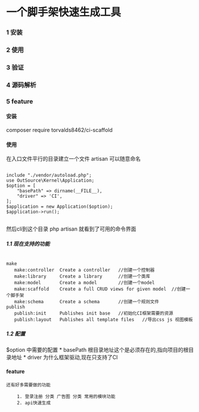 # 一个脚手架快速生成工具

### 1 安装
### 2 使用
### 3 验证
### 4 源码解析
### 5 feature



#### 安装

composer require torvalds8462/ci-scaffold



#### 使用

在入口文件平行的目录建立一个文件 artisan 可以随意命名

<pre><code>
include "./vendor/autoload.php";
use OutSource\Kernel\Application;
$option = [
    "basePath" => dirname(__FILE__),
    "driver" => 'CI',
];
$application = new Application($option);
$application->run();

</code></pre>


然后cli到这个目录 php artisan
就看到了可用的命令界面


##### 1.1 现在支持的功能
<pre><code>
make
   make:controller  Create a controller   //创建一个控制器
   make:library     Create a library      //创建一个类库
   make:model       Create a model        //创建一个model
   make:scaffold    Create a full CRUD views for given model  //创建一个脚手架
   make:schema      Create a schema       //创建一个规则文件
publish
   publish:init     Publishes init base   //初始化CI框架需要的资源
   publish:layout   Publishes all template files   //导出css js 视图模板
</code></pre>

##### 1.2 配置

$option 中需要的配置
    * basePath 根目录地址这个是必须存在的,指向项目的根目录地址
    * driver   为什么框架驱动,现在只支持了CI





#### feature

    还有好多需要做的功能

        1. 登录注册 分类 广告图 分类 常用的模块功能
        2. api快速生成
